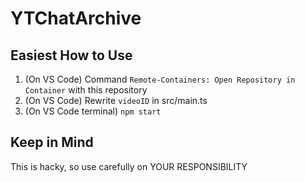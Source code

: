 # YTChatArchive

## Easiest How to Use

1. (On VS Code) Command `Remote-Containers: Open Repository in Container` with this repository
2. (On VS Code) Rewrite `videoID` in src/main.ts
3. (On VS Code terminal) `npm start`

## Keep in Mind

This is hacky, so use carefully on YOUR RESPONSIBILITY
